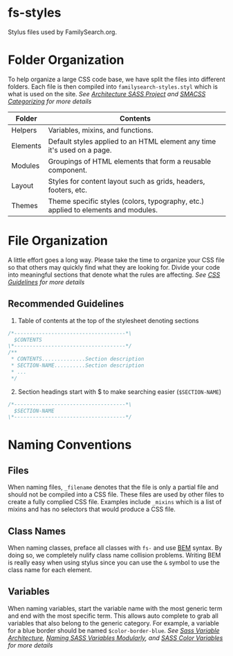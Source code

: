 fs-styles
=========
Stylus files used by FamilySearch.org.

# Folder Organization
To help organize a large CSS code base, we have split the files into different folders. Each file is then compiled into `familysearch-styles.styl` which is what is used on the site.
*See [Architecture SASS Project](http://www.sitepoint.com/architecture-sass-project/) and [SMACSS Categorizing](http://smacss.com/book/categorizing) for more details*

Folder   | Contents
---------|---------
Helpers  | Variables, mixins, and functions.
Elements | Default styles applied to an HTML element any time it's used on a page.
Modules  | Groupings of HTML elements that form a reusable component.
Layout   | Styles for content layout such as grids, headers, footers, etc.
Themes   | Theme specific styles (colors, typography, etc.) applied to elements and modules.

# File Organization
A little effort goes a long way. Please take the time to organize your CSS file so that others may quickly find what they are looking for. Divide your code into meaningful sections that denote what the rules are affecting.
*See [CSS Guidelines](https://github.com/csswizardry/CSS-Guidelines) for more details*

## Recommended Guidelines
1. Table of contents at the top of the stylesheet denoting sections
```javascript
/*------------------------------------*\
  $CONTENTS
\*------------------------------------*/
/**
 * CONTENTS..............Section description
 * SECTION-NAME..........Section description
 * ...
 */
```
2. Section headings start with $ to make searching easier (`$SECTION-NAME`)
```javascript
/*------------------------------------*\
  $SECTION-NAME
\*------------------------------------*/
```

# Naming Conventions

## Files
When naming files, `_filename` denotes that the file is only a partial file and should not be compiled into a CSS file. These files are used by other files to create a fully complied CSS file. Examples include `_mixins` which is a list of mixins and has no selectors that would produce a CSS file.

## Class Names
When naming classes, preface all classes with `fs-` and use [BEM](http://csswizardry.com/2013/01/mindbemding-getting-your-head-round-bem-syntax/) syntax. By doing so, we completely nulify class name collision problems. Writing BEM is really easy when using stylus since you can use the `&` symbol to use the class name for each element.

## Variables
When naming variables, start the variable name with the most generic term and end with the most specific term. This allows auto complete to grab all variables that also belong to the generic category. For example, a variable for a blue border should be named `$color-border-blue`.
*See [Sass Variable Architecture](http://peteschuster.com/2014/02/sass-variable-architecture/), [Naming SASS Variables Modularly](http://webdesign.tutsplus.com/articles/quick-tip-name-your-sass-variables-modularly--webdesign-13364), and [SASS Color Variables](http://sachagreif.com/sass-color-variables/) for more details*
